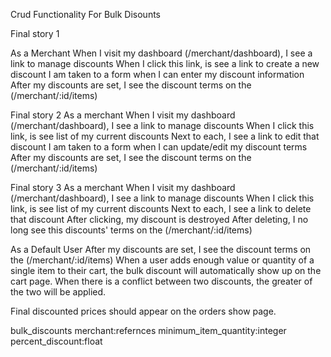 Crud Functionality For Bulk Disounts

Final story 1

As a Merchant
When I visit my dashboard (/merchant/dashboard), I see a link to manage discounts
When I click this link, is see a link to create a new discount
I am taken to a form when I can enter my discount information
After my discounts are set, I see the discount terms on the (/merchant/:id/items)

Final story 2
As a merchant
When I visit my dashboard (/merchant/dashboard), I see a link to manage discounts
When I click this link, is see list of my current discounts
Next to each, I see a link to edit that discount
I am taken to a form when I can update/edit my discount terms
After my discounts are set, I see the discount terms on the (/merchant/:id/items)

Final story 3
As a merchant
When I visit my dashboard (/merchant/dashboard), I see a link to manage discounts
When I click this link, is see list of my current discounts
Next to each, I see a link to delete that discount
After clicking, my discount is destroyed
After deleting, I no long see this discounts' terms on the (/merchant/:id/items)

As a Default User
After my discounts are set, I see the discount terms on the (/merchant/:id/items)
When a user adds enough value or quantity of a single item to their cart, the bulk discount will automatically show up on the cart page.
When there is a conflict between two discounts, the greater of the two will be applied.

Final discounted prices should appear on the orders show page.

bulk_discounts
merchant:refernces
minimum_item_quantity:integer
percent_discount:float